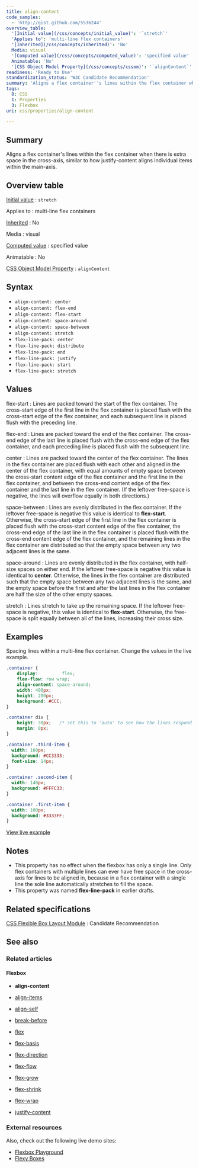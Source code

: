 ```yaml
---
title: align-content
code_samples:
  - 'http://gist.github.com/5536244'
overview_table:
  '[Initial value](/css/concepts/initial_value)': '`stretch`'
  'Applies to': 'multi-line flex containers'
  '[Inherited](/css/concepts/inherited)': 'No'
  Media: visual
  '[Computed value](/css/concepts/computed_value)': 'specified value'
  Animatable: 'No'
  '[CSS Object Model Property](/css/concepts/cssom)': '`alignContent`'
readiness: 'Ready to Use'
standardization_status: 'W3C Candidate Recommendation'
summary: 'Aligns a flex container''s lines within the flex container when there is extra space in the cross-axis, similar to how justify-content aligns individual items within the main-axis.'
tags:
  0: CSS
  1: Properties
  3: Flexbox
uri: css/properties/align-content

---
```

## <span>Summary</span>

Aligns a flex container's lines within the flex container when there is extra space in the cross-axis, similar to how justify-content aligns individual items within the main-axis.

## <span>Overview table</span>

[Initial value](/css/concepts/initial_value)
:   `stretch`

Applies to
:   multi-line flex containers

[Inherited](/css/concepts/inherited)
:   No

Media
:   visual

[Computed value](/css/concepts/computed_value)
:   specified value

Animatable
:   No

[CSS Object Model Property](/css/concepts/cssom)
:   `alignContent`

## <span>Syntax</span>

-   `align-content: center`
-   `align-content: flex-end`
-   `align-content: flex-start`
-   `align-content: space-around`
-   `align-content: space-between`
-   `align-content: stretch`
-   `flex-line-pack: center`
-   `flex-line-pack: distribute`
-   `flex-line-pack: end`
-   `flex-line-pack: justify`
-   `flex-line-pack: start`
-   `flex-line-pack: stretch`

## <span>Values</span>

flex-start
:   Lines are packed toward the start of the flex container. The cross-start edge of the first line in the flex container is placed flush with the cross-start edge of the flex container, and each subsequent line is placed flush with the preceding line.

flex-end
:   Lines are packed toward the end of the flex container. The cross-end edge of the last line is placed flush with the cross-end edge of the flex container, and each preceding line is placed flush with the subsequent line.

center
:   Lines are packed toward the center of the flex container. The lines in the flex container are placed flush with each other and aligned in the center of the flex container, with equal amounts of empty space between the cross-start content edge of the flex container and the first line in the flex container, and between the cross-end content edge of the flex container and the last line in the flex container. (If the leftover free-space is negative, the lines will overflow equally in both directions.)

space-between
:   Lines are evenly distributed in the flex container. If the leftover free-space is negative this value is identical to **flex-start**. Otherwise, the cross-start edge of the first line in the flex container is placed flush with the cross-start content edge of the flex container, the cross-end edge of the last line in the flex container is placed flush with the cross-end content edge of the flex container, and the remaining lines in the flex container are distributed so that the empty space between any two adjacent lines is the same.

space-around
:   Lines are evenly distributed in the flex container, with half-size spaces on either end. If the leftover free-space is negative this value is identical to **center**. Otherwise, the lines in the flex container are distributed such that the empty space between any two adjacent lines is the same, and the empty space before the first and after the last lines in the flex container are half the size of the other empty spaces.

stretch
:   Lines stretch to take up the remaining space. If the leftover free-space is negative, this value is identical to **flex-start**. Otherwise, the free-space is split equally between all of the lines, increasing their cross size.

## <span>Examples</span>

Spacing lines within a multi-line flex container. Change the values in the live example.

``` css
.container {
    display:         flex;
    flex-flow: row wrap;
    align-content: space-around;
    width: 400px;
    height: 200px;
    background: #CCC;
}

.container div {
    height: 30px;   /* set this to 'auto' to see how the lines respond to 'align-items: stretch' */
    margin: 0px;
}

.container .third-item {
  width: 160px;
  background: #CC3333;
  font-size: 14px;
}

.container .second-item {
  width: 140px;
  background: #FFFC33;
}

.container .first-item {
  width: 100px;
  background: #3333FF;
}
```

[View live example](http://code.webplatform.org/gist/5536244)

## <span>Notes</span>

-   This property has no effect when the flexbox has only a single line. Only flex containers with multiple lines can ever have free space in the cross-axis for lines to be aligned in, because in a flex container with a single line the sole line automatically stretches to fill the space.
-   This property was named **flex-line-pack** in earlier drafts.

## <span>Related specifications</span>

[CSS Flexible Box Layout Module](http://www.w3.org/TR/css3-flexbox/#align-content-property)
:   Candidate Recommendation

## <span>See also</span>

### <span>Related articles</span>

#### <span>Flexbox</span>

-   **align-content**

-   [align-items](/css/properties/align-items)

-   [align-self](/css/properties/align-self)

-   [break-before](/css/properties/break-before)

-   [flex](/css/properties/flex)

-   [flex-basis](/css/properties/flex-basis)

-   [flex-direction](/css/properties/flex-direction)

-   [flex-flow](/css/properties/flex-flow)

-   [flex-grow](/css/properties/flex-grow)

-   [flex-shrink](/css/properties/flex-shrink)

-   [flex-wrap](/css/properties/flex-wrap)

-   [justify-content](/css/properties/justify-content)

### <span>External resources</span>

Also, check out the following live demo sites:

-   [Flexbox Playground](http://demo.agektmr.com/flexbox/)
-   [Flexy Boxes](http://the-echoplex.net/flexyboxes)
